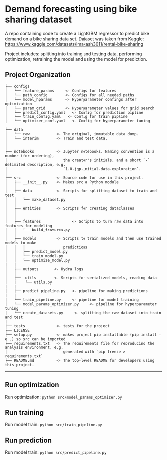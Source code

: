 # Demand forecasting using bike sharing dataset

A repo containing code to create a LightGBM regressor to predict bike demand on a bike sharing data set.
Dataset was taken from Kaggle: https://www.kaggle.com/datasets/imakash3011/rental-bike-sharing

Project includes: splitting into training and testing data, performing optimization, retraining the model and using the model for prediction.

Project Organization
------------
    ├── configs
    │   └── feature_params     <- Configs for features
    │   └── path_config        <- Configs for all needed paths
    │   └── model_hparams      <- Hyperparameter confings after optimization
    │   └── param_grid         <- Hyperparameter values for grid search
    │   └── predict_config.yaml   <- Config for prediction pipline
    │   └── train_config.yaml   <- Config for train pipline
    │   └── optimizer_conf.yaml   <- Config for hyperparameter tuning 

    ├── data
    │   └── raw            <- The original, immutable data dump.
    │   └── interim        <- Train and test data.
    │
    │
    ├── notebooks          <- Jupyter notebooks. Naming convention is a number (for ordering),
    │                         the creator's initials, and a short `-` delimited description, e.g.
    │                         `1.0-jqp-initial-data-exploration`.
    │
    ├── src                <- Source code for use in this project.
    │   ├── __init__.py    <- Makes src a Python module
    │   │
    │   ├── data           <- Scripts for splitting dataset to train and test
    │   │   └── make_dataset.py
    │   │
    │   ├── entities       <- Scripts for creating dataclasses
    │   │    
    │   │
    │   ├── features              <- Scripts to turn raw data into features for modeling
    │   │   └── build_features.py
    │   │
    │   ├── models         <- Scripts to train models and then use trained models to make
    │   │   │                 predictions
    │   │   ├── predict_model.py
    │   │   └── train_model.py
    │   │   └── optimize_model.py
    |   |
    │   ├── outputs       <- Hydra logs
    │   │   
    │   ├──  utils        <- Scripts for serialized models, reading data
    │   |    └── utils.py
    |   |
    |   ├── predict_pipeline.py   <- pipeline for making predictions
    |   |
    |   └── train_pipeline.py     <- pipeline for model training
    |   └── model_params_optimizer.py     <- pipeline for hyperparameter tuning  
    |   └── create_datasets.py     <- splitting the raw dataset into train and test
    |
    ├── tests              <- tests for the project
    ├── LICENSE
    ├── setup.py           <- makes project pip installable (pip install -e .) so src can be imported
    ├── requirements.txt   <- The requirements file for reproducing the analysis environment, e.g.
    │                         generated with `pip freeze > requirements.txt`
    ├── README.md          <- The top-level README for developers using this project.
------------
## Run optimization
Run optimization:  `python src/model_params_optimizer.py`
## Run training
Run model train:  `python src/train_pipeline.py`
## Run prediction
Run model train:  `python src/predict_pipeline.py`
